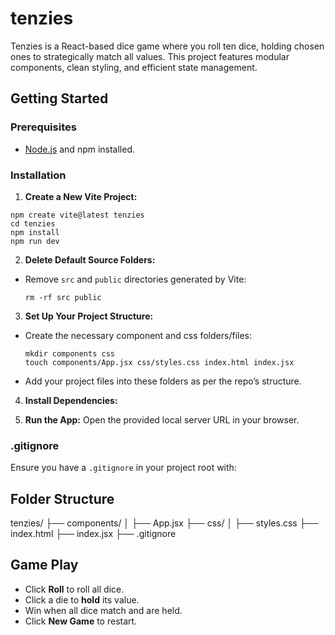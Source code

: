 # tenzies

Tenzies is a React-based dice game where you roll ten dice, holding chosen ones to strategically match all values. This project features modular components, clean styling, and efficient state management.

## Getting Started

### Prerequisites

- [Node.js](https://nodejs.org/) and npm installed.

### Installation

1. **Create a New Vite Project:**
  ```
  npm create vite@latest tenzies
  cd tenzies
  npm install
  npm run dev
  ```

2. **Delete Default Source Folders:**
- Remove `src` and `public` directories generated by Vite:
  ```
  rm -rf src public
  ```

3. **Set Up Your Project Structure:**
- Create the necessary component and css folders/files:
  ```
  mkdir components css
  touch components/App.jsx css/styles.css index.html index.jsx
  ```
- Add your project files into these folders as per the repo’s structure.

4. **Install Dependencies:**

5. **Run the App:**
Open the provided local server URL in your browser.

### .gitignore
Ensure you have a `.gitignore` in your project root with:


## Folder Structure

tenzies/
├── components/
│ ├── App.jsx
├── css/
│ ├── styles.css
├── index.html
├── index.jsx
├── .gitignore


## Game Play

- Click **Roll** to roll all dice.
- Click a die to **hold** its value.
- Win when all dice match and are held.
- Click **New Game** to restart.



